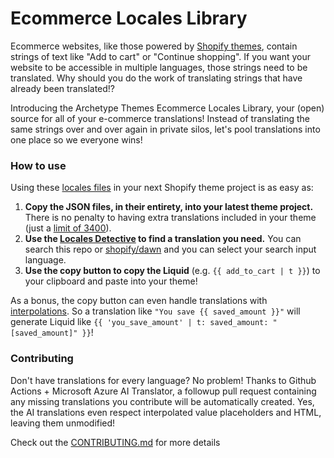 # Ecommerce Locales Library

Ecommerce websites, like those powered by [Shopify themes](https://shopify.dev/docs/themes), contain strings of text like "Add to cart" or "Continue shopping". If you want your website to be accessible in multiple languages, those strings need to be translated. Why should you do the work of translating strings that have already been translated!?

Introducing the Archetype Themes Ecommerce Locales Library, your (open) source for all of your e-commerce translations! Instead of translating the same strings over and over again in private silos, let's pool translations into one place so we everyone wins!

### How to use

Using these [locales files](https://shopify.dev/docs/themes/architecture/locales) in your next Shopify theme project is as easy as:

1. **Copy the JSON files, in their entirety, into your latest theme project.** There is no penalty to having extra translations included in your theme (just a [limit of 3400](https://shopify.dev/docs/themes/architecture/locales#requirements-and-limitations)).
2. **Use the [Locales Detective](https://archetype-themes.github.io/locales/) to find a translation you need.** You can search this repo or [shopify/dawn](https://github.com/Shopify/dawn) and you can select your search input language.
3. **Use the copy button to copy the Liquid** (e.g. `{{ add_to_cart | t }}`) to your clipboard and paste into your theme!

As a bonus, the copy button can even handle translations with [interpolations](https://shopify.dev/docs/themes/architecture/locales/storefront-locale-files#interpolation). So a translation like `"You save {{ saved_amount }}"` will generate Liquid like `{{ 'you_save_amount' | t: saved_amount: "[saved_amount]" }}`! 

### Contributing

Don't have translations for every language? No problem! Thanks to Github Actions + Microsoft Azure AI Translator, a followup pull request containing any missing translations you contribute will be automatically created. Yes, the AI translations even respect interpolated value placeholders and HTML, leaving them unmodified!

Check out the [CONTRIBUTING.md](/CONTRIBUTING.md) for more details
